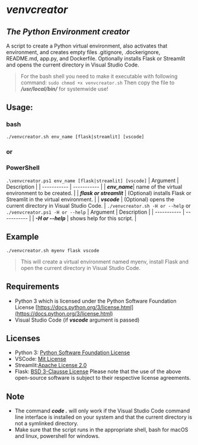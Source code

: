 # ***venvcreator***
## ***The Python Environment creator***
A script to create a Python virtual environment, also activates that environment, and creates empty files .gitignore, .dockerignore, README.md, app.py, and Dockerfile. Optionally installs Flask or Streamlit and opens the current directory in Visual Studio Code.
>For the bash shell you need to make it executable with following command:
>`sudo chmod +x venvcreator.sh`
>Then copy the file to ***/usr/local/bin/*** for systemwide use!
## Usage:
### bash
`./venvcreator.sh env_name [flask|streamlit] [vscode]`
### or
### PowerShell
`.\venvcreator.ps1 env_name [flask|streamlit] [vscode]`
| Argument     | Description |
| ----------- | ----------- |
| ***env_name***| name of the virtual environment to be created.    |
| ***flask or streamlit***  | (Optional) installs Flask or Streamlit in the virtual environment.       |
| ***vscode*** | (Optional) opens the current directory in Visual Studio Code. |
`./venvcreator.sh -H or --help` or `./venvcreator.ps1 -H or --help`
| Argument     | Description |
| ----------- | ----------- |
| ***-H or --help***  |  shows help for this script. |
## Example
`./venvcreator.sh myenv flask vscode`
> This will create a virtual environment named myenv, install Flask and open the current directory in Visual Studio Code.
## Requirements
- Python 3 which is licensed under the Python Software Foundation License
  [https://docs.python.org/3/license.html](https://docs.python.org/3/license.html)
- Visual Studio Code (if ***vscode*** argument is passed)
## Licenses
- Python 3: [Python Software Foundation License](https://docs.python.org/3/license.html)
- VSCode: [Mit License](https://github.com/microsoft/vscode/blob/main/LICENSE.txt)
- Streamlit:[Apache License 2.0](https://github.com/streamlit/streamlit/blob/develop/LICENSE)
- Flask: [BSD 3-Clausse License](https://github.com/pallets/flask/blob/main/LICENSE.rst)
Please note that the use of the above open-source software is subject to their respective license agreements.
## Note
- The command ***code .*** will only work if the Visual Studio Code command line interface is installed on your system and that the current directory is not a symlinked directory.
- Make sure that the script runs in the appropriate shell, bash for macOS and linux, powershell for windows.
